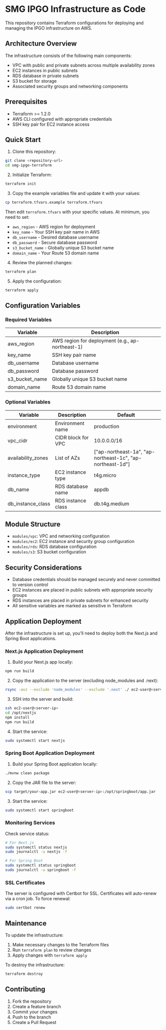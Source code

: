 # SMG IPGO Infrastructure as Code

This repository contains Terraform configurations for deploying and managing the IPGO infrastructure on AWS.

## Architecture Overview

The infrastructure consists of the following main components:

- VPC with public and private subnets across multiple availability zones
- EC2 instances in public subnets
- RDS database in private subnets
- S3 bucket for storage
- Associated security groups and networking components

## Prerequisites

- Terraform >= 1.2.0
- AWS CLI configured with appropriate credentials
- SSH key pair for EC2 instance access

## Quick Start

1. Clone this repository:
```bash
git clone <repository-url>
cd smg-ipgo-terraform
```

2. Initialize Terraform:
```bash
terraform init
```

3. Copy the example variables file and update it with your values:
```bash
cp terraform.tfvars.example terraform.tfvars
```

Then edit `terraform.tfvars` with your specific values. At minimum, you need to set:
- `aws_region` - AWS region for deployment
- `key_name` - Your SSH key pair name in AWS
- `db_username` - Desired database username
- `db_password` - Secure database password
- `s3_bucket_name` - Globally unique S3 bucket name
- `domain_name` - Your Route 53 domain name

4. Review the planned changes:
```bash
terraform plan
```

5. Apply the configuration:
```bash
terraform apply
```

## Configuration Variables

### Required Variables

| Variable | Description |
|----------|-------------|
| aws_region | AWS region for deployment (e.g., ap-northeast-1) |
| key_name | SSH key pair name |
| db_username | Database username |
| db_password | Database password |
| s3_bucket_name | Globally unique S3 bucket name |
| domain_name | Route 53 domain name |

### Optional Variables

| Variable | Description | Default |
|----------|-------------|---------|
| environment | Environment name | production |
| vpc_cidr | CIDR block for VPC | 10.0.0.0/16 |
| availability_zones | List of AZs | ["ap-northeast-1a", "ap-northeast-1c", "ap-northeast-1d"] |
| instance_type | EC2 instance type | t4g.micro |
| db_name | RDS database name | appdb |
| db_instance_class | RDS instance class | db.t4g.medium |

## Module Structure

- `modules/vpc`: VPC and networking configuration
- `modules/ec2`: EC2 instance and security group configuration
- `modules/rds`: RDS database configuration
- `modules/s3`: S3 bucket configuration

## Security Considerations

- Database credentials should be managed securely and never committed to version control
- EC2 instances are placed in public subnets with appropriate security groups
- RDS instances are placed in private subnets for enhanced security
- All sensitive variables are marked as sensitive in Terraform

## Application Deployment

After the infrastructure is set up, you'll need to deploy both the Next.js and Spring Boot applications.

### Next.js Application Deployment

1. Build your Next.js app locally:
```bash
npm run build
```

2. Copy the application to the server (excluding node_modules and .next):
```bash
rsync -avz --exclude 'node_modules' --exclude '.next' ./ ec2-user@<server-ip>:/opt/nextjs/
```

3. SSH into the server and build:
```bash
ssh ec2-user@<server-ip>
cd /opt/nextjs
npm install
npm run build
```

4. Start the service:
```bash
sudo systemctl start nextjs
```

### Spring Boot Application Deployment

1. Build your Spring Boot application locally:
```bash
./mvnw clean package
```

2. Copy the JAR file to the server:
```bash
scp target/your-app.jar ec2-user@<server-ip>:/opt/springboot/app.jar
```

3. Start the service:
```bash
sudo systemctl start springboot
```

### Monitoring Services

Check service status:
```bash
# For Next.js
sudo systemctl status nextjs
sudo journalctl -u nextjs -f

# For Spring Boot
sudo systemctl status springboot
sudo journalctl -u springboot -f
```

### SSL Certificates

The server is configured with Certbot for SSL. Certificates will auto-renew via a cron job.
To force renewal:
```bash
sudo certbot renew
```

## Maintenance

To update the infrastructure:

1. Make necessary changes to the Terraform files
2. Run `terraform plan` to review changes
3. Apply changes with `terraform apply`

To destroy the infrastructure:
```bash
terraform destroy
```

## Contributing

1. Fork the repository
2. Create a feature branch
3. Commit your changes
4. Push to the branch
5. Create a Pull Request